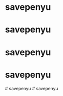 # savepenyu
# savepenyu
# savepenyu
# savepenyu
#   s a v e p e n y u  
 #   s a v e p e n y u  
 